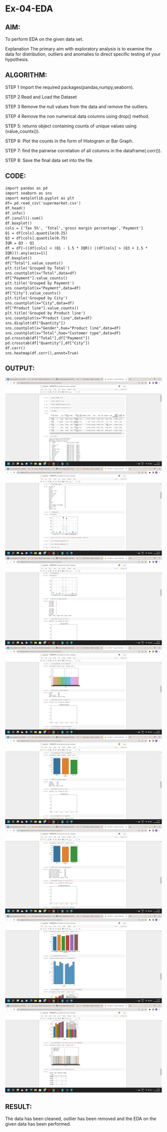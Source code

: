 # Ex-04-EDA

## AIM:

To perform EDA on the given data set.

Explanation The primary aim with exploratory analysis is to examine the data for distribution, outliers and anomalies to direct specific testing of your hypothesis.

## ALGORITHM:

STEP 1 Import the required packages(pandas,numpy,seaborn).

STEP 2 Read and Load the Dataset

STEP 3 Remove the null values from the data and remove the outliers.

STEP 4 Remove the non numerical data columns using drop() method.

STEP 5: returns object containing counts of unique values using (value_counts()).

STEP 6: Plot the counts in the form of Histogram or Bar Graph.

STEP 7: find the pairwise correlation of all columns in the dataframe(.corr()).

STEP 8: Save the final data set into the file.

## CODE:
~~~
import pandas as pd 
import seaborn as sns
import matplotlib.pyplot as plt
df= pd.read_csv('supermarket.csv')
df.head()
df.info()
df.isnull().sum()
df.boxplot()
cols = ['Tax 5%', 'Total','gross margin percentage','Payment']
Q1 = df[cols].quantile(0.25)
Q3 = df[cols].quantile(0.75)
IQR = Q3 - Q1
df = df[~((df[cols] < (Q1 - 1.5 * IQR)) |(df[cols] > (Q3 + 1.5 * IQR))).any(axis=1)]
df.boxplot()
df["Total"].value_counts()
plt.title('Grouped by Total')
sns.countplot(x="Total",data=df)
df["Payment"].value_counts()
plt.title('Grouped by Payment')
sns.countplot(x="Payment",data=df)
df["City"].value_counts()
plt.title('Grouped by City')
sns.countplot(x="City",data=df)
df["Product line"].value_counts()
plt.title('Grouped by Product line')
sns.countplot(x="Product line",data=df)
sns.displot(df["Quantity"])
sns.countplot(x="Gender",hue="Product line",data=df)
sns.countplot(x="Total",hue="Customer type",data=df)
pd.crosstab(df["Total"],df["Payment"])
pd.crosstab(df["Quantity"],df["City"])
df.corr()
sns.heatmap(df.corr(),annot=True)
~~~

## OUTPUT:
![output](./v1.png)
![output](./v2.png)
![output](./v3.png)
![output](./v4.png)
![output](./v5.png)
![output](./v6.png)
![output](./v7.png)
![output](./v8.png)
## RESULT:
The data has been cleaned, outlier has been removed and the EDA on the given data has been performed.